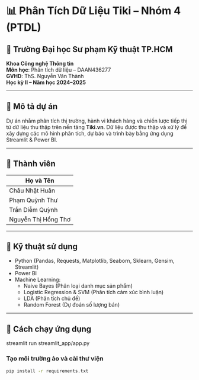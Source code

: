 # 📊 Phân Tích Dữ Liệu Tiki – Nhóm 4 (PTDL)

## 🏫 Trường Đại học Sư phạm Kỹ thuật TP.HCM  
**Khoa Công nghệ Thông tin**  
**Môn học**: Phân tích dữ liệu – DAAN436277  
**GVHD**: ThS. Nguyễn Văn Thành  
**Học kỳ II – Năm học 2024–2025**

---

## 📌 Mô tả dự án

Dự án nhằm phân tích thị trường, hành vi khách hàng và chiến lược tiếp thị từ dữ liệu thu thập trên nền tảng **Tiki.vn**. Dữ liệu được thu thập và xử lý để xây dựng các mô hình phân tích, dự báo và trình bày bằng ứng dụng Streamlit & Power BI.

---

## 🧩 Thành viên 
| Họ và Tên              
|------------------------
| Châu Nhật Huân         
| Phạm Quỳnh Thư         
| Trần Diễm Quỳnh        
| Nguyễn Thị Hồng Thơ   

---

## 🔧 Kỹ thuật sử dụng

- Python (Pandas, Requests, Matplotlib, Seaborn, Sklearn, Gensim, Streamlit)
- Power BI
- Machine Learning:  
  - Naive Bayes (Phân loại danh mục sản phẩm)  
  - Logistic Regression & SVM (Phân tích cảm xúc bình luận)  
  - LDA (Phân tích chủ đề)  
  - Random Forest (Dự đoán số lượng bán)

---

## 🚀 Cách chạy ứng dụng
streamlit run streamlit_app/app.py
### Tạo môi trường ảo và cài thư viện
```bash
pip install -r requirements.txt
